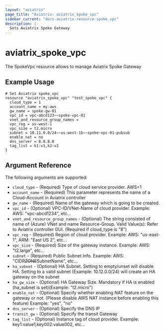 ```yaml
---
layout: "aviatrix"
page_title: "Aviatrix: aviatrix_spoke_vpc"
sidebar_current: "docs-aviatrix-resource-spoke_vpc"
description: |-
  Sets Aviatrix Spoke Gateway
---
```


# aviatrix_spoke_vpc

The SpokeVpc resource allows to manage Aviatrix Spoke Gateway

## Example Usage

```hcl
# Set Aviatrix spoke_vpc
resource "aviatrix_spoke_vpc" "test_spoke_vpc" {
  cloud_type = 1
  account_name = my-aws
  gw_name = spoke-gw-01
  vpc_id = vpc-abcd123~~spoke-vpc-01
  vnet_and_resource_group_names =
  vpc_reg = us-west-1
  vpc_size = t2.micro
  subnet = 10.11.0.0/24~~us-west-1b~~spoke-vpc-01-pubsub
  enable_nat = no
  dns_server = 8.8.8.8
  tag_list = k1:v1,k2:v2
}
```

## Argument Reference

The following arguments are supported:

* `cloud_type` - (Required) Type of cloud service provider. AWS=1
* `account_name` - (Required) This parameter represents the name of a Cloud-Account in Aviatrix controller
* `gw_name` - (Required) Name of the gateway which is going to be created.
* `vpc_id` - (Optional) VPC-ID/VNet-Name of cloud provider. Example: AWS: "vpc-abcd1234", etc...
* `vnet_and_resource_group_names` - (Optional) The string consisted of name of (Azure) VNet and name Resource-Group. Valid Value(s): Refer to Aviatrix controller GUI.          (Required if cloud_type is "8")
* `vpc_reg` - (Required) Region of cloud provider. Example: AWS: "us-east-1", ARM: "East US 2", etc...
* `vpc_size` - (Required) Size of the gateway instance. Example: AWS: "t2.large", etc...
* `subnet` - (Required) Public Subnet Info. Example: AWS: "CIDR~~ZONE~~SubnetName", etc...
* `ha_subnet` - (Optional) HA Subnet. Setting to empty/unset will disable HA. Setting to a valid subnet (Example: 10.12.0.0/24) will create an HA gateway on the subnet
* `ha_gw_size` - (Optional) HA Gateway Size. Mandatory if HA is enabled (ha_subnet is set)(Example: "t2.micro")
* `enable_nat` - (Optional) Specify whether enabling NAT feature on the gateway or not. (Please disable AWS NAT instance before enabling this feature) Example: "yes", "no"
* `dns_server` - (Optional) Specify the DNS IP
* `transit_gw` - (Optional)  Specify the transit Gateway
* `tag_list` - (Optional) Instance tag of cloud provider. Example: key1:value1,key002:value002, etc...
